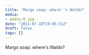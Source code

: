 ```yaml
---
title: 'Margo soap: where''s Waldo?'
media:
- media-0.jpg
date: "2011-07-18T19:05:31Z"
draft: false
tags: []
---
```

Margo soap: where's Waldo?
